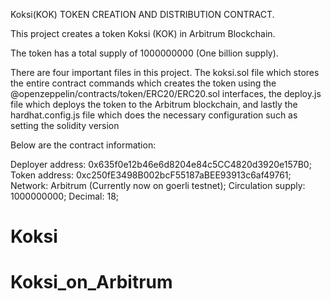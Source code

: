 Koksi(KOK) TOKEN CREATION AND DISTRIBUTION CONTRACT.


This project creates a token Koksi (KOK) in Arbitrum Blockchain.

The token has a total supply of 1000000000 (One billion supply). 

There are four important files in this project. The koksi.sol file which stores the entire contract commands which creates the token using the @openzeppelin/contracts/token/ERC20/ERC20.sol interfaces, the deploy.js file which deploys the token to the Arbitrum blockchain, and lastly the hardhat.config.js file which does the necessary configuration such as setting the solidity version


Below are the contract information:

Deployer address: 0x635f0e12b46e6d8204e84c5CC4820d3920e157B0;
Token address: 0xc250fE3498B002bcF55187aBEE93913c6af49761;
Network: Arbitrum (Currently now on goerli testnet);
Circulation supply: 1000000000;
Decimal: 18;
# Koksi

# Koksi_on_Arbitrum
